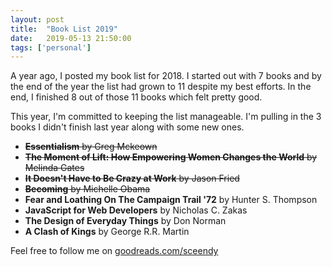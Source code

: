 ```yaml
---
layout: post
title:  "Book List 2019"
date:   2019-05-13 21:50:00
tags: ['personal']
---
```


A year ago, I posted my book list for 2018. I started out with 7 books and by the end of the year the list had grown to 11 despite my best efforts. In the end, I finished 8 out of those 11 books which felt pretty good. 

This year, I'm committed to keeping the list manageable. I'm pulling in the 3 books I didn't finish last year along with some new ones.

* ~~**Essentialism** by Greg Mckeown~~
* ~~**The Moment of Lift: How Empowering Women Changes the World** by Melinda Gates~~
* ~~**It Doesn't Have to Be Crazy at Work** by Jason Fried~~
* ~~**Becoming** by Michelle Obama~~
* **Fear and Loathing On The Campaign Trail '72** by Hunter S. Thompson
* **JavaScript for Web Developers** by Nicholas C. Zakas
* **The Design of Everyday Things** by Don Norman
* **A Clash of Kings** by George R.R. Martin

Feel free to follow me on [goodreads.com/sceendy](https://goodreads.com/sceendy)
